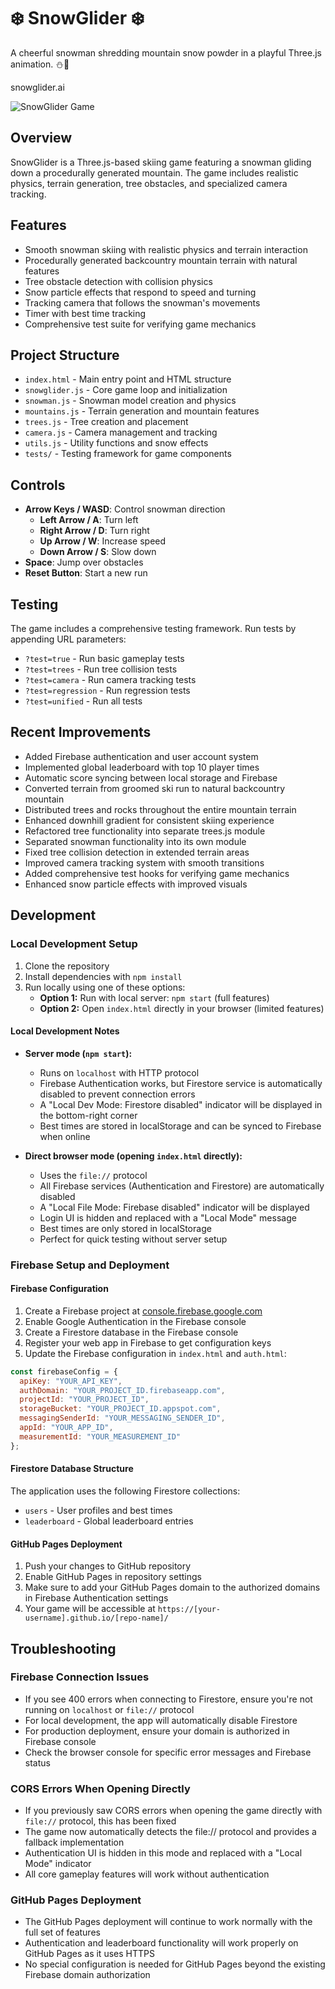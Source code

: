 # ❄️ SnowGlider ❄️
A cheerful snowman shredding mountain snow powder in a playful Three.js animation. ⛄️🎿

snowglider.ai

![SnowGlider Game](https://github.com/user-attachments/assets/b40a1f51-0b57-4d7f-8980-b810a0c179ea)

## Overview
SnowGlider is a Three.js-based skiing game featuring a snowman gliding down a procedurally generated mountain. The game includes realistic physics, terrain generation, tree obstacles, and specialized camera tracking.

## Features
- Smooth snowman skiing with realistic physics and terrain interaction
- Procedurally generated backcountry mountain terrain with natural features
- Tree obstacle detection with collision physics
- Snow particle effects that respond to speed and turning
- Tracking camera that follows the snowman's movements
- Timer with best time tracking
- Comprehensive test suite for verifying game mechanics

## Project Structure
- `index.html` - Main entry point and HTML structure
- `snowglider.js` - Core game loop and initialization
- `snowman.js` - Snowman model creation and physics
- `mountains.js` - Terrain generation and mountain features
- `trees.js` - Tree creation and placement
- `camera.js` - Camera management and tracking
- `utils.js` - Utility functions and snow effects
- `tests/` - Testing framework for game components

## Controls
- **Arrow Keys / WASD**: Control snowman direction
  - **Left Arrow / A**: Turn left
  - **Right Arrow / D**: Turn right
  - **Up Arrow / W**: Increase speed
  - **Down Arrow / S**: Slow down
- **Space**: Jump over obstacles
- **Reset Button**: Start a new run

## Testing
The game includes a comprehensive testing framework. Run tests by appending URL parameters:
- `?test=true` - Run basic gameplay tests
- `?test=trees` - Run tree collision tests
- `?test=camera` - Run camera tracking tests
- `?test=regression` - Run regression tests
- `?test=unified` - Run all tests

## Recent Improvements
- Added Firebase authentication and user account system
- Implemented global leaderboard with top 10 player times
- Automatic score syncing between local storage and Firebase
- Converted terrain from groomed ski run to natural backcountry mountain
- Distributed trees and rocks throughout the entire mountain terrain
- Enhanced downhill gradient for consistent skiing experience
- Refactored tree functionality into separate trees.js module
- Separated snowman functionality into its own module
- Fixed tree collision detection in extended terrain areas
- Improved camera tracking system with smooth transitions
- Added comprehensive test hooks for verifying game mechanics
- Enhanced snow particle effects with improved visuals

## Development

### Local Development Setup
1. Clone the repository
2. Install dependencies with `npm install`
3. Run locally using one of these options:
   - **Option 1:** Run with local server: `npm start` (full features)
   - **Option 2:** Open `index.html` directly in your browser (limited features)

#### Local Development Notes
- **Server mode (`npm start`):** 
  - Runs on `localhost` with HTTP protocol
  - Firebase Authentication works, but Firestore service is automatically disabled to prevent connection errors
  - A "Local Dev Mode: Firestore disabled" indicator will be displayed in the bottom-right corner
  - Best times are stored in localStorage and can be synced to Firebase when online

- **Direct browser mode (opening `index.html` directly):**
  - Uses the `file://` protocol 
  - All Firebase services (Authentication and Firestore) are automatically disabled
  - A "Local File Mode: Firebase disabled" indicator will be displayed
  - Login UI is hidden and replaced with a "Local Mode" message
  - Best times are only stored in localStorage
  - Perfect for quick testing without server setup

### Firebase Setup and Deployment

#### Firebase Configuration
1. Create a Firebase project at [console.firebase.google.com](https://console.firebase.google.com/)
2. Enable Google Authentication in the Firebase console
3. Create a Firestore database in the Firebase console
4. Register your web app in Firebase to get configuration keys
5. Update the Firebase configuration in `index.html` and `auth.html`:

```javascript
const firebaseConfig = {
  apiKey: "YOUR_API_KEY",
  authDomain: "YOUR_PROJECT_ID.firebaseapp.com",
  projectId: "YOUR_PROJECT_ID",
  storageBucket: "YOUR_PROJECT_ID.appspot.com",
  messagingSenderId: "YOUR_MESSAGING_SENDER_ID",
  appId: "YOUR_APP_ID",
  measurementId: "YOUR_MEASUREMENT_ID"
};
```

#### Firestore Database Structure
The application uses the following Firestore collections:
- `users` - User profiles and best times
- `leaderboard` - Global leaderboard entries

#### GitHub Pages Deployment
1. Push your changes to GitHub repository
2. Enable GitHub Pages in repository settings
3. Make sure to add your GitHub Pages domain to the authorized domains in Firebase Authentication settings
4. Your game will be accessible at `https://[your-username].github.io/[repo-name]/`

## Troubleshooting

### Firebase Connection Issues
- If you see 400 errors when connecting to Firestore, ensure you're not running on `localhost` or `file://` protocol
- For local development, the app will automatically disable Firestore
- For production deployment, ensure your domain is authorized in Firebase console
- Check the browser console for specific error messages and Firebase status

### CORS Errors When Opening Directly
- If you previously saw CORS errors when opening the game directly with `file://` protocol, this has been fixed
- The game now automatically detects the file:// protocol and provides a fallback implementation
- Authentication UI is hidden in this mode and replaced with a "Local Mode" indicator
- All core gameplay features will work without authentication

### GitHub Pages Deployment
- The GitHub Pages deployment will continue to work normally with the full set of features
- Authentication and leaderboard functionality will work properly on GitHub Pages as it uses HTTPS
- No special configuration is needed for GitHub Pages beyond the existing Firebase domain authorization
